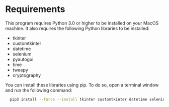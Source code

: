 # Requirements

This program requires Python 3.0 or higher to be installed on your MacOS machine. It also requires the following Python libraries to be installed:

- tkinter
- customtkinter
- datetime
- selenium
- pyautogui
- time
- tweepy
- cryptography

You can install these libraries using pip. To do so, open a terminal window and run the following command:

```bash
  pip3 install --force --install tkinter customtkinter datetime selenium pyautogui time tweepy cryptography
```